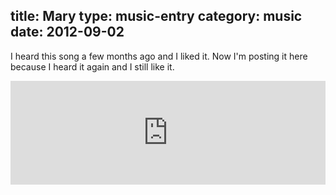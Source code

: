 title: Mary
type: music-entry
category: music
date: 2012-09-02
---

I heard this song a few months ago and I liked it. Now I'm posting it here because I heard it again and I still like it.

<iframe width="100%" height="166" scrolling="no" frameborder="no" src="http://w.soundcloud.com/player/?url=http%3A%2F%2Fapi.soundcloud.com%2Ftracks%2F53126096&show_artwork=true&callback=reqwest_0&_=1346614872813"></iframe>
